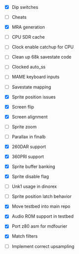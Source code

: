 - [x] Dip switches
- [ ] Cheats
- [x] MRA generation

- [ ] CPU SDR cache
- [ ] Clock enable catchup for CPU
- [ ] Clean up 68k savestate code
- [ ] Clocked auto_ss

- [ ] MAME keyboard inputs
- [ ] Savestate mapping

- [x] Sprite position issues
- [x] Screen flip
- [x] Screen alignment
- [ ] Sprite zoom
- [ ] Parallax in finalb
- [x] 260DAR support
- [x] 360PRI support
- [x] Sprite buffer banking
- [x] Sprite disable flag
- [ ] Unk1 usage in dinorex
- [ ] Sprite position latch behavior

- [x] Move testbed into main repo
- [x] Audio ROM support in testbed
- [x] Port z80 asm for mdfourier
- [x] Match filters
- [ ] Implement correct upsampling


